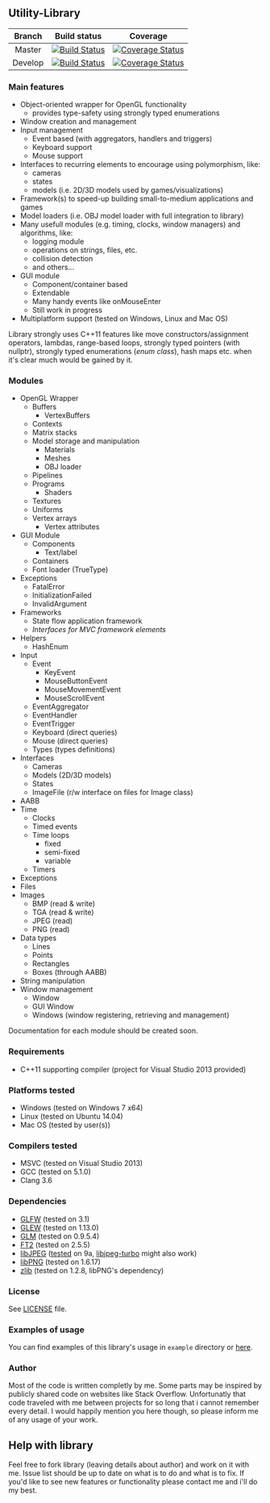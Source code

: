 ## Utility-Library

| Branch | Build status | Coverage |
| :----: | :----------: | :------: |
| Master | [![Build Status](https://travis-ci.org/RippeR37/Utility-Library.svg?branch=master)](https://travis-ci.org/RippeR37/Utility-Library) | [![Coverage Status](https://coveralls.io/repos/RippeR37/Utility-Library/badge.svg?branch=master)](https://coveralls.io/github/RippeR37/Utility-Library?branch=master) |
| Develop | [![Build Status](https://travis-ci.org/RippeR37/Utility-Library.svg?branch=develop)](https://travis-ci.org/RippeR37/Utility-Library) | [![Coverage Status](https://coveralls.io/repos/RippeR37/Utility-Library/badge.svg?branch=develop)](https://coveralls.io/github/RippeR37/Utility-Library?branch=develop) |


### Main features
- Object-oriented wrapper for OpenGL functionality
    - provides type-safety using strongly typed enumerations
- Window creation and management
- Input management
    - Event based (with aggregators, handlers and triggers)
    - Keyboard support
    - Mouse support
- Interfaces to recurring elements to encourage using polymorphism, like:
    - cameras
    - states
    - models (i.e. 2D/3D models used by games/visualizations)
- Framework(s) to speed-up building small-to-medium applications and games
- Model loaders (i.e. OBJ model loader with full integration to library)
- Many usefull modules (e.g. timing, clocks, window managers) and algorithms, like:
    - logging module
    - operations on strings, files, etc.
    - collision detection
    - and others...
- GUI module
    - Component/container based
    - Extendable
    - Many handy events like onMouseEnter
    - Still work in progress
- Multiplatform support (tested on Windows, Linux and Mac OS)

Library strongly uses C++11 features like move constructors/assignment operators, lambdas, range-based loops, strongly typed pointers (with nullptr), strongly typed enumerations (_enum class_), hash maps etc. when it's clear much would be gained by it.

### Modules
- OpenGL Wrapper
    - Buffers
        - VertexBuffers
    - Contexts
    - Matrix stacks
    - Model storage and manipulation
        - Materials
        - Meshes
        - OBJ loader
    - Pipelines
    - Programs
        - Shaders
    - Textures
    - Uniforms
    - Vertex arrays
        - Vertex attributes
- GUI Module
    - Components
        - Text/label
    - Containers
    - Font loader (TrueType)
- Exceptions
    - FatalError
    - InitializationFailed
    - InvalidArgument
- Frameworks
    - State flow application framework
    - _Interfaces for MVC framework elements_
- Helpers
    - HashEnum
- Input
    - Event
        - KeyEvent
        - MouseButtonEvent
        - MouseMovementEvent
        - MouseScrollEvent
    - EventAggregator
    - EventHandler
    - EventTrigger
    - Keyboard (direct queries)
    - Mouse (direct queries)
    - Types (types definitions)
- Interfaces
    - Cameras
    - Models (2D/3D models)
    - States
    - ImageFile (r/w interface on files for Image class)
- AABB
- Time
    - Clocks
    - Timed events
    - Time loops
        - fixed
        - semi-fixed
        - variable
    - Timers
- Exceptions
- Files
- Images
    - BMP (read & write)
    - TGA (read & write)
    - JPEG (read)
    - PNG (read)
- Data types
    - Lines
    - Points
    - Rectangles
    - Boxes (through AABB)
- String manipulation
- Window management
    - Window
    - GUI Window
    - Windows (window registering, retrieving and management)


Documentation for each module should be created soon.

### Requirements
- C++11 supporting compiler (project for Visual Studio 2013 provided)

### Platforms tested
- Windows (tested on Windows 7 x64)
- Linux (tested on Ubuntu 14.04)
- Mac OS (tested by user(s))

### Compilers tested
- MSVC (tested on Visual Studio 2013)
- GCC (tested on 5.1.0)
- Clang 3.6

### Dependencies
- [GLFW](http://www.glfw.org/) (tested on 3.1)
- [GLEW](http://www.glew.sourceforge.net/) (tested on 1.13.0)
- [GLM](http://www.glm.g-truc.net/) (tested on 0.9.5.4)
- [FT2](http://www.freetype.org/freetype2/) (tested on 2.5.5)
- [libJPEG](http://www.ijg.org/) ([tested](https://beeproc.wordpress.com/2012/11/18/building-libjpeg-8d-with-msvc-2012/) on 9a, [libjpeg-turbo](http://libjpeg-turbo.virtualgl.org/) might also work)
- [libPNG](http://www.libpng.org/pub/png/libpng.html) (tested on 1.6.17)
- [zlib](http://www.zlib.net/) (tested on 1.2.8, libPNG's dependency)

### License
See [LICENSE](LICENSE) file.

### Examples of usage
You can find examples of this library's usage in `example` directory or [here](https://github.com/RippeR37/Utility-Library/wiki/ExampleProjects).

### Author
Most of the code is written completly by me. Some parts may be inspired by publicly shared code on websites like Stack Overflow. Unfortunatly that code traveled with me between projects for so long that i cannot remember every detail. I would happily mention you here though, so please inform me of any usage of your work.

## Help with library
Feel free to fork library (leaving details about author) and work on it with me. Issue list should be up to date on what is to do and what is to fix. If you'd like to see new features or functionality please contact me and i'll do my best.
